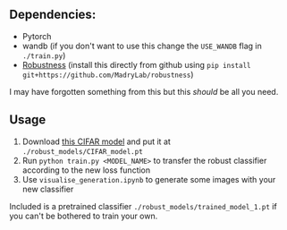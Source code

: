 ## Dependencies:
- Pytorch
- wandb (if you don't want to use this change the ```USE_WANDB``` flag in ```./train.py```)
- [Robustness](https://github.com/MadryLab/robustness) (install this directly from github using ```pip install git+https://github.com/MadryLab/robustness```)

I may have forgotten something from this but this *should* be all you need.

## Usage
1. Download [this CIFAR model](http://andrewilyas.com/CIFAR.pt) and put it at ```./robust_models/CIFAR_model.pt```
2. Run ```python train.py <MODEL_NAME>``` to transfer the robust classifier according to the new loss function
3. Use ```visualise_generation.ipynb``` to generate some images with your new classifier

Included is a pretrained classifier ```./robust_models/trained_model_1.pt``` if you can't be bothered to train your own.